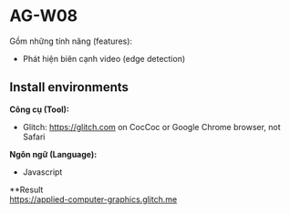 # AG-W08
Gồm những tính năng (features): <br>

* Phát hiện biên cạnh video (edge detection)

## Install environments
**Công cụ (Tool):**<br>
* Glitch: https://glitch.com on CocCoc or Google Chrome browser, not Safari

**Ngôn ngữ (Language):**<br>
* Javascript<br>

**Result<br>
https://applied-computer-graphics.glitch.me
